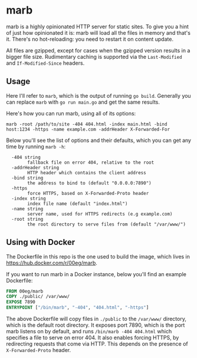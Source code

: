# marb

marb is a highly opinionated HTTP server for static sites. To give you
a hint of just how opinionated it is: marb will load all the files in
memory and that's it. There's no hot-reloading: you need to restart it
on content update.

All files are gzipped, except for cases when the gzipped version results
in a bigger file size. Rudimentary caching is supported via the
`Last-Modified` and `If-Modified-Since` headers.

## Usage

Here I'll refer to `marb`, which is the output of running `go build`.
Generally you can replace `marb` with `go run main.go` and get the same
results.

Here's how you can run marb, using all of its options:

```
marb -root /path/to/site -404 404.html -index main.html -bind host:1234 -https -name example.com -addrHeader X-Forwarded-For
```

Below you'll see the list of options and their defaults, which you can
get any time by running `marb -h`:

```
  -404 string
        fallback file on error 404, relative to the root
  -addrHeader string
        HTTP header which contains the client address
  -bind string
        the address to bind to (default "0.0.0.0:7890")
  -https
        force HTTPS, based on X-Forwarded-Proto header
  -index string
        index file name (default "index.html")
  -name string
        server name, used for HTTPS redirects (e.g example.com)
  -root string
        the root directory to serve files from (default "/var/www/")
```

## Using with Docker

The Dockerfile in this repo is the one used to build the image, which
lives in https://hub.docker.com/r/00eg/marb.

If you want to run marb in a Docker instance, below you'll find an example
Dockerfile:

```Dockerfile
FROM 00eg/marb
COPY ./public/ /var/www/
EXPOSE 7890
ENTRYPOINT ["/bin/marb", "-404", "404.html", "-https"]
```

The above Dockerfile will copy files in `./public` to the `/var/www/`
directory, which is the default root directory. It exposes port 7890,
which is the port marb listens on by default, and runs
`/bin/marb -404 404.html` which specifies a file to serve on error 404.
It also enables forcing HTTPS, by redirecting requests that come via
HTTP. This depends on the presence of `X-Forwarded-Proto` header.